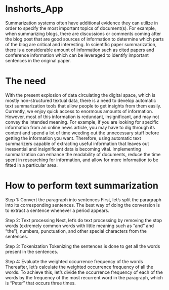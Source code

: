 # Inshorts_App
Summarization systems often have additional evidence they can utilize in order to specify the most important topics of document(s). For example, when summarizing blogs, there are discussions or comments coming after the blog post that are good sources of information to determine which parts of the blog are critical and interesting.
In scientific paper summarization, there is a considerable amount of information such as cited papers and conference information which can be leveraged to identify important sentences in the original paper.

# The need
With the present explosion of data circulating the digital space, which is mostly non-structured textual data, there is a need to develop automatic text summarization tools that allow people to get insights from them easily. Currently, we enjoy quick access to enormous amounts of information. However, most of this information is redundant, insignificant, and may not convey the intended meaning. For example, if you are looking for specific information from an online news article, you may have to dig through its content and spend a lot of time weeding out the unnecessary stuff before getting the information you want. Therefore, using automatic text summarizers capable of extracting useful information that leaves out inessential and insignificant data is becoming vital. Implementing summarization can enhance the readability of documents, reduce the time spent in researching for information, and allow for more information to be fitted in a particular area.

# How to perform text summarization
Step 1: Convert the paragraph into sentences
First, let’s split the paragraph into its corresponding sentences. The best way of doing the conversion is to extract a sentence whenever a period appears.

Step 2: Text processing
Next, let’s do text processing by removing the stop words (extremely common words with little meaning such as “and” and “the”), numbers, punctuation, and other special characters from the sentences.

Step 3: Tokenization
Tokenizing the sentences is done to get all the words present in the sentences.

Step 4: Evaluate the weighted occurrence frequency of the words
Thereafter, let’s calculate the weighted occurrence frequency of all the words. To achieve this, let’s divide the occurrence frequency of each of the words by the frequency of the most recurrent word in the paragraph, which is “Peter” that occurs three times.

